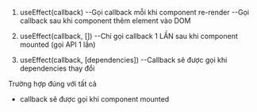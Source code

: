 1. useEffect(callback)
--Gọi callback mỗi khi component re-render
--Gọi callback sau khi component thêm element vào DOM

2. useEffect(callback, [])
--Chỉ gọi callback 1 LẦN sau khi component mounted (gọi API 1 lần)

3. useEffect(callback, [dependencies])
--Callback sẽ được gọi khi dependencies thay đổi

Trường hợp đúng với tất cả
- callback sẽ được gọi khi component mounted
